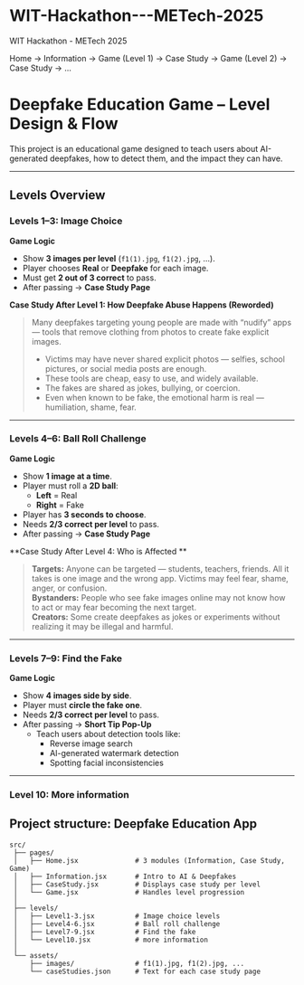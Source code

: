# WIT-Hackathon---METech-2025
WIT Hackathon - METech 2025

Home → Information → Game (Level 1) → Case Study → Game (Level 2) → Case Study → ...

# Deepfake Education Game – Level Design & Flow

This project is an educational game designed to teach users about AI-generated deepfakes, how to detect them, and the impact they can have.

---

##  Levels Overview

###  Levels 1–3: Image Choice

**Game Logic**
- Show **3 images per level** (`f1(1).jpg`, `f1(2).jpg`, …).
- Player chooses **Real** or **Deepfake** for each image.
- Must get **2 out of 3 correct** to pass.
- After passing → **Case Study Page**

**Case Study After Level 1: How Deepfake Abuse Happens (Reworded)**

> Many deepfakes targeting young people are made with “nudify” apps — tools that remove clothing from photos to create fake explicit images.  
> 
> - Victims may have never shared explicit photos — selfies, school pictures, or social media posts are enough.  
> - These tools are cheap, easy to use, and widely available.  
> - The fakes are shared as jokes, bullying, or coercion.  
> - Even when known to be fake, the emotional harm is real — humiliation, shame, fear.

---

### Levels 4–6: Ball Roll Challenge

**Game Logic**
- Show **1 image at a time**.
- Player must roll a **2D ball**:
  - **Left** = Real
  - **Right** = Fake  
- Player has **3 seconds to choose**.
- Needs **2/3 correct per level** to pass.
- After passing → **Case Study Page**

**Case Study After Level 4: Who is Affected **

> **Targets:** Anyone can be targeted — students, teachers, friends. All it takes is one image and the wrong app. Victims may feel fear, shame, anger, or confusion.  
> **Bystanders:** People who see fake images online may not know how to act or may fear becoming the next target.  
> **Creators:** Some create deepfakes as jokes or experiments without realizing it may be illegal and harmful.

---

### Levels 7–9: Find the Fake

**Game Logic**
- Show **4 images side by side**.
- Player must **circle the fake one**.
- Needs **2/3 correct per level** to pass.
- After passing → **Short Tip Pop-Up**
  - Teach users about detection tools like:
    - Reverse image search
    - AI-generated watermark detection
    - Spotting facial inconsistencies

---

###  Level 10: More information



## Project structure: Deepfake Education App
```text
src/
 ├── pages/
 │   ├── Home.jsx              # 3 modules (Information, Case Study, Game)
 │   ├── Information.jsx       # Intro to AI & Deepfakes
 │   ├── CaseStudy.jsx         # Displays case study per level
 │   └── Game.jsx              # Handles level progression
 │
 ├── levels/
 │   ├── Level1-3.jsx          # Image choice levels
 │   ├── Level4-6.jsx          # Ball roll challenge
 │   ├── Level7-9.jsx          # Find the fake
 │   └── Level10.jsx           # more information
 │
 └── assets/
     ├── images/               # f1(1).jpg, f1(2).jpg, ...
     └── caseStudies.json      # Text for each case study page

